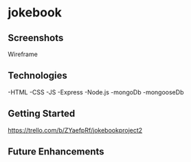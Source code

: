 # jokebook

## Screenshots

Wireframe


## Technologies
-HTML
-CSS
-JS
-Express
-Node.js
-mongoDb
-mongooseDb


## Getting Started

https://trello.com/b/ZYaefpRf/jokebookproject2

## Future Enhancements

